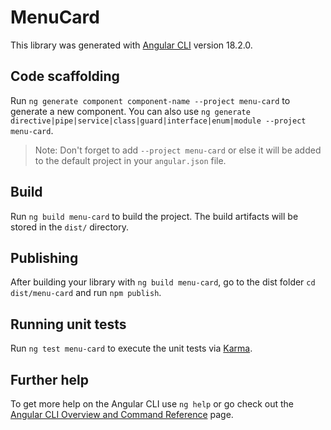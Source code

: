# MenuCard

This library was generated with [Angular CLI](https://github.com/angular/angular-cli) version 18.2.0.

## Code scaffolding

Run `ng generate component component-name --project menu-card` to generate a new component. You can also use `ng generate directive|pipe|service|class|guard|interface|enum|module --project menu-card`.
> Note: Don't forget to add `--project menu-card` or else it will be added to the default project in your `angular.json` file. 

## Build

Run `ng build menu-card` to build the project. The build artifacts will be stored in the `dist/` directory.

## Publishing

After building your library with `ng build menu-card`, go to the dist folder `cd dist/menu-card` and run `npm publish`.

## Running unit tests

Run `ng test menu-card` to execute the unit tests via [Karma](https://karma-runner.github.io).

## Further help

To get more help on the Angular CLI use `ng help` or go check out the [Angular CLI Overview and Command Reference](https://angular.dev/tools/cli) page.
